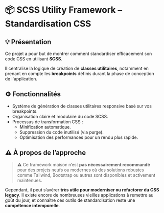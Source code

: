 # 📦 SCSS Utility Framework – Standardisation CSS

## 💡 Présentation

Ce projet a pour but de montrer comment standardiser efficacement son code CSS en utilisant **SCSS**.

Il centralise la logique de création de **classes utilitaires**, notamment en prenant en compte les **breakpoints** définis durant la phase de conception de l'application.

## ⚙️ Fonctionnalités

- Système de génération de classes utilitaires responsive basé sur vos breakpoints.
- Organisation claire et modulaire du code SCSS.
- Processus de transformation CSS :
  - Minification automatique.
  - Suppression du code inutilisé (via purge).
  - Optimisation des performances pour un rendu plus rapide.

## ⚠️ À propos de l’approche

> ⚠️ Ce framework maison n’est **pas nécessairement recommandé** pour des projets neufs ou modernes où des solutions robustes comme Tailwind, Bootstrap ou autres sont disponibles et activement maintenues.

Cependant, il peut s’avérer **très utile pour moderniser ou refactorer du CSS legacy**. Il existe encore de nombreuses vieilles applications à remettre au goût du jour, et connaître ces outils de standardisation reste une **compétence intemporelle**.
